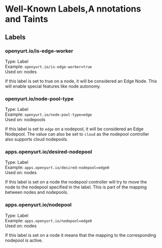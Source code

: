 # Well-Known Labels,A nnotations and Taints

## Labels

### openyurt.io/is-edge-worker

Type: Label<br>
Example: `openyurt.io/is-edge-worker=true`<br>
Used on: nodes<br>

If this label is set to true on a node, it will be considered an Edge Node. This will enable special features like node autonomy.

### openyurt.io/node-pool-type

Type: Label<br>
Example: `openyurt.io/node-pool-type=edge`<br>
Used on: nodepools<br>

If this label is set to `edge` on a nodepool, it will be considered an Edge Nodepool. The value can also be set to `cloud` as the nodepool controller also supports cloud nodepools.

### apps.openyurt.io/desired-nodepool
Type: Label<br>
Example: `apps.openyurt.io/desired-nodepool=edge0`<br>
Used on: nodes<br>

If this label is set on a node the nodepool controller will try to move the node to the nodepool specified in the label. This is part of the mapping between nodes and nodepools.


### apps.openyurt.io/nodepool
Type: Label<br>
Example: `apps.openyurt.io/nodepool=edge0`<br>
Used on: nodes<br>

If this label is set on a node it means that the mapping to the corresponding nodepool is active.

